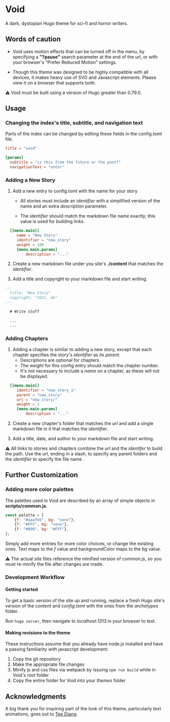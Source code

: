 # Void

A dark, dystopian Hugo theme for sci-fi and horror writers.

## Words of caution

* Void uses motion effects that can be turned off in the menu, by specifying a **"?pause"** search parameter at the end of the url, or with your browser's "Prefer Reduced Motion" settings.

* Though this theme was designed to be highly compatible with all devices, it makes heavy use of SVG and Javascript elements. Please view it on a browser that supports both.

:warning: Void must be built using a version of Hugo greater than 0.79.0.

## Usage

### Changing the index's title, subtitle, and navigation text

Parts of the index can be changed by editing these fields in the config.toml file.

```toml
title = "void"

[params]
  subtitle = "is this from the future or the past?"
  navigationText = "enter"
```

### Adding a New Story

  1. Add a new entry to config.toml with the name for your story
      * All stories must include an *identifier* with a simplified version of the name and an extra *description* parameter.

      * The *identifier* should match the markdown file name exactly; this value is used for building links.

   ```toml
     [[menu.main]]
        name = "New Story"
        identifier = "new_story"
        weight = 100
        [menu.main.params]
            description = "..."
   ```

  2. Create a new markdown file under you site's **./content** that matches the *identifier*.

  3. Add a title and copyright to your markdown file and start writing.

  ```markdown
  ---
    title: "New Story"
    copyright: "2021, me"
  ---

    # Write stuff

    ...
    ...
  ```

### Adding Chapters

  1. Adding a chapter is similar to adding a new story, except that each chapter specifies the story's *identifier* as its *parent*.
      * Descriptions are optional for chapters.
      * The *weight* for this config entry should match the chapter number.
      * It's not necessary to include a *name* on a chapter, as these will not be displayed.

   ```toml
     [[menu.main]]
        identifier = "new_story_1"
        parent = "new_story"
        url = "new_story/"
        weight = 1
        [menu.main.params]
            description = "..."
   ```
  2. Create a new chapter's folder that matches the *url* and add a single markdown file in it that matches the *identifier*.

  3. Add a title, date, and author to your markdown file and start writing.

:warning: All links to stories and chapters combine the *url* and the *identifer* to build the path. Use the *url*, ending in a slash, to specify any parent folders and the *identifier* to specify the file name .

## Further Customization

### Adding more color palettes

The palettes used in Void are described by an array of simple objects in **scripts/common.js**.

```javascript
const palette = [
    {f: "#aaafb9", bg: "none"},
    {f: "#FFF", bg: "none"},
    {f: "#000", bg: "#FFF"},
];
```

Simply add more entries for more color choices, or change the existing ones. Text maps to the *f* value and backgroundColor maps to the *bg* value.


:warning: The actual site files reference the minified version of _common.js_, so you must re-minify the file after changes are made.

### Development Workflow

#### Getting started

To get a basic version of the site up and running, replace a fresh Hugo site's version of the *content* and *config.toml* with the ones from the *archetypes* folder.

Run `hugo server`, then navigate to *localhost:1313* in your browser to test.

#### Making revisions to the theme

These instructions assume that you already have node.js installed and have a passing familiarity with javascript development:

  1. Copy the git repository
  1. Make the appropriate file changes
  1. Minify js and css files via webpack by issuing `npm run build` while in Void's root folder
  1. Copy the entire folder for Void into your *themes* folder

## Acknowledgments

A big thank you for inspiring part of the look of this theme, particularly text animations, goes out to [Tee Diang](https://github.com/acupoftee).



